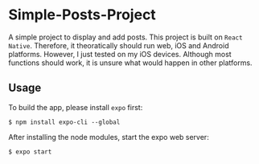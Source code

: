 # Simple-Posts-Project

A simple project to display and add posts. This project is built on `React Native`. Therefore, it theoratically should run web, iOS and Android platforms. However, I just tested on my iOS devices. Although most functions should work, it is unsure what would happen in other platforms.

## Usage

To build the app, please install `expo` first:

```
$ npm install expo-cli --global
```

After installing the node modules, start the expo web server:

```
$ expo start
```
